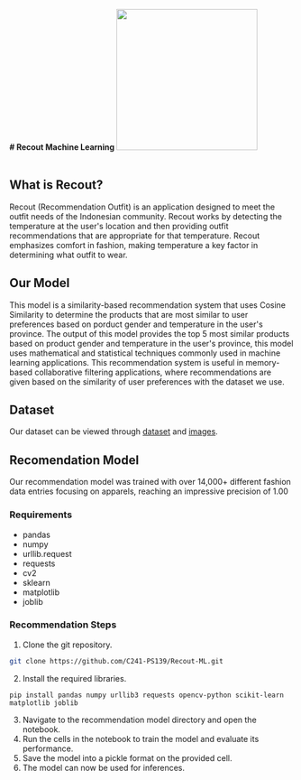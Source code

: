 **# Recout Machine Learning**
<img src="https://github.com/C241-PS139/Recout-ML/blob/main/image/Logo%20Recout.jpg?raw=true" width="250" height="250"><br /><br />
## What is Recout?
Recout (Recommendation Outfit) is an application designed to meet the outfit needs of the Indonesian community. Recout works by detecting the temperature at the user's location and then providing outfit recommendations that are appropriate for that temperature. Recout emphasizes comfort in fashion, making temperature a key factor in determining what outfit to wear.


## Our Model
This model is a similarity-based recommendation system that uses Cosine Similarity to determine the products that are most similar to user preferences based on porduct gender and temperature in the user's province. The output of this model provides the top 5 most similar products based on product gender and temperature in the user's province, this model uses mathematical and statistical techniques commonly used in machine learning applications. This recommendation system is useful in memory-based collaborative filtering applications, where recommendations are given based on the similarity of user preferences with the dataset we use.

## Dataset
Our dataset can be viewed through [dataset](https://www.kaggle.com/datasets/latifahhukma/fashion-campus/) and [images](https://www.kaggle.com/datasets/paramaggarwal/fashion-product-images-dataset/data).

## Recomendation Model
Our recommendation model was trained with over 14,000+ different fashion data entries focusing on apparels, reaching an impressive precision of 1.00

### Requirements
- pandas
- numpy
- urllib.request
- requests
- cv2
- sklearn
- matplotlib
- joblib

### Recommendation Steps
1. Clone the git repository.
```bash
git clone https://github.com/C241-PS139/Recout-ML.git
```
2. Install the required libraries.
```
pip install pandas numpy urllib3 requests opencv-python scikit-learn matplotlib joblib
```
3. Navigate to the recommendation model directory and open the notebook.
4. Run the cells in the notebook to train the model and evaluate its performance.
5. Save the model into a pickle format on the provided cell.
6. The model can now be used for inferences.
